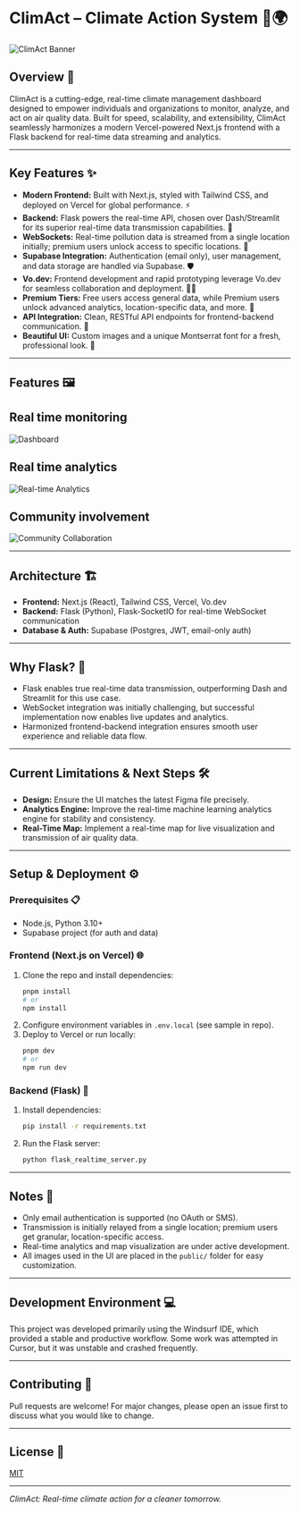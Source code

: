 # ClimAct – Climate Action System 🌱🌍

![ClimAct Banner](public/banner.jpeg)

## Overview 🚀
ClimAct is a cutting-edge, real-time climate management dashboard designed to empower individuals and organizations to monitor, analyze, and act on air quality data. Built for speed, scalability, and extensibility, ClimAct seamlessly harmonizes a modern Vercel-powered Next.js frontend with a Flask backend for real-time data streaming and analytics.

---

## Key Features ✨

- **Modern Frontend:** Built with Next.js, styled with Tailwind CSS, and deployed on Vercel for global performance. ⚡
- **Backend:** Flask powers the real-time API, chosen over Dash/Streamlit for its superior real-time data transmission capabilities. 🐍
- **WebSockets:** Real-time pollution data is streamed from a single location initially; premium users unlock access to specific locations. 🔌
- **Supabase Integration:** Authentication (email only), user management, and data storage are handled via Supabase. 🛡️
- **Vo.dev:** Frontend development and rapid prototyping leverage Vo.dev for seamless collaboration and deployment. 🧑‍💻
- **Premium Tiers:** Free users access general data, while Premium users unlock advanced analytics, location-specific data, and more. 💎
- **API Integration:** Clean, RESTful API endpoints for frontend-backend communication. 🔗
- **Beautiful UI:** Custom images and a unique Montserrat font for a fresh, professional look. 🎨

---

## Features 🖼️

## Real time monitoring

![Dashboard](public/Monitor.jpeg)

## Real time analytics

![Real-time Analytics](public/Analyze.jpeg)

## Community involvement

![Community Collaboration](public/Act%20Together.jpeg)

---

## Architecture 🏗️

- **Frontend:** Next.js (React), Tailwind CSS, Vercel, Vo.dev
- **Backend:** Flask (Python), Flask-SocketIO for real-time WebSocket communication
- **Database & Auth:** Supabase (Postgres, JWT, email-only auth)

---

## Why Flask? 🐍
- Flask enables true real-time data transmission, outperforming Dash and Streamlit for this use case.
- WebSocket integration was initially challenging, but successful implementation now enables live updates and analytics.
- Harmonized frontend-backend integration ensures smooth user experience and reliable data flow.

---

## Current Limitations & Next Steps 🛠️
- **Design:** Ensure the UI matches the latest Figma file precisely.
- **Analytics Engine:** Improve the real-time machine learning analytics engine for stability and consistency.
- **Real-Time Map:** Implement a real-time map for live visualization and transmission of air quality data.

---

## Setup & Deployment ⚙️

### Prerequisites 📋
- Node.js, Python 3.10+
- Supabase project (for auth and data)

### Frontend (Next.js on Vercel) 🌐
1. Clone the repo and install dependencies:
   ```sh
   pnpm install
   # or
   npm install
   ```
2. Configure environment variables in `.env.local` (see sample in repo).
3. Deploy to Vercel or run locally:
   ```sh
   pnpm dev
   # or
   npm run dev
   ```

### Backend (Flask) 🐍
1. Install dependencies:
   ```sh
   pip install -r requirements.txt
   ```
2. Run the Flask server:
   ```sh
   python flask_realtime_server.py
   ```

---

## Notes 📝
- Only email authentication is supported (no OAuth or SMS).
- Transmission is initially relayed from a single location; premium users get granular, location-specific access.
- Real-time analytics and map visualization are under active development.
- All images used in the UI are placed in the `public/` folder for easy customization.

---

## Development Environment 💻
This project was developed primarily using the Windsurf IDE, which provided a stable and productive workflow. Some work was attempted in Cursor, but it was unstable and crashed frequently.

---

## Contributing 🤝
Pull requests are welcome! For major changes, please open an issue first to discuss what you would like to change.

---

## License 📄
[MIT](LICENSE)

---

*ClimAct: Real-time climate action for a cleaner tomorrow.*
